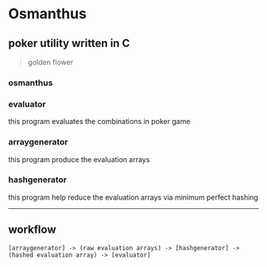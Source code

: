 Osmanthus
===

poker utility written in C
---

>golden flower

### osmanthus

### evaluator

this program evaluates the combinations in poker game

### arraygenerator
this program produce the evaluation arrays

### hashgenerator
this program help reduce the evaluation arrays via minimum perfect hashing  

- - -

## workflow

~~~
[arraygenerator] -> (raw evaluation arrays) -> [hashgenerator] -> (hashed evaluation array) -> [evaluator]
~~~
